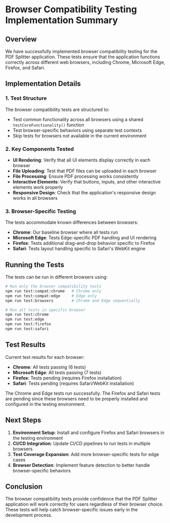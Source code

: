 # Browser Compatibility Testing Implementation Summary

## Overview

We have successfully implemented browser compatibility testing for the PDF Splitter application. These tests ensure that the application functions correctly across different web browsers, including Chrome, Microsoft Edge, Firefox, and Safari.

## Implementation Details

### 1. Test Structure

The browser compatibility tests are structured to:

- Test common functionality across all browsers using a shared `testCoreFunctionality()` function
- Test browser-specific behaviors using separate test contexts
- Skip tests for browsers not available in the current environment

### 2. Key Components Tested

- **UI Rendering**: Verify that all UI elements display correctly in each browser
- **File Uploading**: Test that PDF files can be uploaded in each browser
- **File Processing**: Ensure PDF processing works consistently
- **Interactive Elements**: Verify that buttons, inputs, and other interactive elements work properly
- **Responsive Design**: Check that the application's responsive design works in all browsers

### 3. Browser-Specific Testing

The tests accommodate known differences between browsers:

- **Chrome**: Our baseline browser where all tests run
- **Microsoft Edge**: Tests Edge-specific PDF handling and UI rendering
- **Firefox**: Tests additional drag-and-drop behavior specific to Firefox
- **Safari**: Tests layout handling specific to Safari's WebKit engine

## Running the Tests

The tests can be run in different browsers using:

```bash
# Run only the browser compatibility tests
npm run test:compat:chrome   # Chrome only
npm run test:compat:edge     # Edge only
npm run test:browsers        # Chrome and Edge sequentially

# Run all tests in specific browser
npm run test:chrome
npm run test:edge
npm run test:firefox
npm run test:safari
```

## Test Results

Current test results for each browser:

- **Chrome**: All tests passing (6 tests)
- **Microsoft Edge**: All tests passing (7 tests)
- **Firefox**: Tests pending (requires Firefox installation)
- **Safari**: Tests pending (requires Safari/WebKit installation)

The Chrome and Edge tests run successfully. The Firefox and Safari tests are pending since these browsers need to be properly installed and configured in the testing environment.

## Next Steps

1. **Environment Setup**: Install and configure Firefox and Safari browsers in the testing environment
2. **CI/CD Integration**: Update CI/CD pipelines to run tests in multiple browsers
3. **Test Coverage Expansion**: Add more browser-specific tests for edge cases
4. **Browser Detection**: Implement feature detection to better handle browser-specific behaviors

## Conclusion

The browser compatibility tests provide confidence that the PDF Splitter application will work correctly for users regardless of their browser choice. These tests will help catch browser-specific issues early in the development process.
